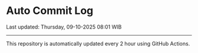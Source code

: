 # Auto Commit Log

Last updated: Thursday, 09-10-2025 08:01 WIB

---

This repository is automatically updated every 2 hour using GitHub Actions.
